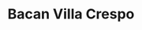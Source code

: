 ---
title: "Bacan Villa Crespo"
url: /ciudad-autonoma-de-buenos-aires/bacan-villa-crespo/
shop: Friseur
---